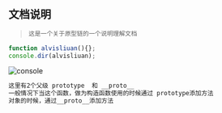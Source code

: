 ## 文档说明

>	```tex
>	这是一个关于原型链的一个说明理解文档
>	```

~~~js
function alvisliuan(){};
console.dir(alvisliuan);
~~~

![console](/Users/liuan/Documents/console.png)

~~~js
这里有2个父级 prototype  和 __proto__
一般情况下当这个函数，做为构造函数使用的时候通过 prototype添加方法
对象的时候，通过__proto__添加方法
~~~

